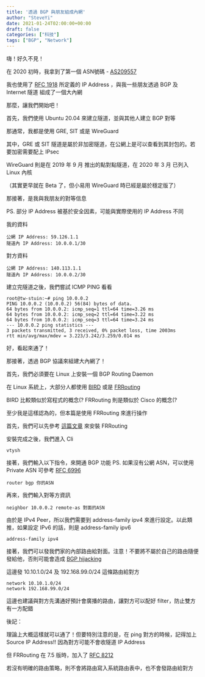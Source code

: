 ```yaml
---
title: '透過 BGP 與朋友組成內網'
author: "SteveYi"
date: 2021-01-24T02:00:00+00:00
draft: false
categories: ["科技"]
tags: ["BGP", "Network"]
---
```


嗨！好久不見！

在 2020 初時，我拿到了第一個 ASN號碼 - [AS209557](https://bgp.he.net/AS209557/)

我也使用了 [RFC 1918](https://tools.ietf.org/html/rfc1918) 所定義的 IP Address ，與我一些朋友透過 BGP 及 Internet 隧道 組成了一個大內網

那麼，讓我們開始吧！

首先，我們使用 Ubuntu 20.04 來建立隧道，並與其他人建立 BGP 對等

那通常，我都是使用 GRE, SIT 或是 WireGuard

其中，GRE 或 SIT 隧道是屬於非加密隧道，在公網上是可以查看到其封包的。若要加密需要配上 IPsec

WireGuard 則是在 2019 年 9 月 推出的點對點隧道，在 2020 年 3 月 已列入 Linux 內核

（其實更早就在 Beta 了，但小易用 WireGuard 時已經是屬於穩定版了）

那接著，是我與我朋友的對等信息

PS. 部分 IP Address 被基於安全因素，可能與實際使用的 IP Address 不同

我的資料

```
公網 IP Address: 59.126.1.1
隧道內 IP Address: 10.0.0.1/30
```

對方資料

```
公網 IP Address: 140.113.1.1
隧道內 IP Address: 10.0.0.2/30
```

建立完隧道之後，我們嘗試 ICMP PING 看看

```
root@tw-stuin:~# ping 10.0.0.2
PING 10.0.0.2 (10.0.0.2) 56(84) bytes of data.
64 bytes from 10.0.0.2: icmp_seq=1 ttl=64 time=3.26 ms
64 bytes from 10.0.0.2: icmp_seq=2 ttl=64 time=3.22 ms
64 bytes from 10.0.0.2: icmp_seq=3 ttl=64 time=3.24 ms
--- 10.0.0.2 ping statistics ---
3 packets transmitted, 3 received, 0% packet loss, time 2003ms
rtt min/avg/max/mdev = 3.223/3.242/3.259/0.014 ms
```

好，看起來通了！

那接著，透過 BGP 協議來組建大內網了！


首先，我們必須要在 Linux 上安裝一個 BGP Routing Daemon

在 Linux 系統上，大部分人都使用 [BIRD](https://bird.network.cz/) 或是 [FRRouting](https://frrouting.org/)

BIRD 比較類似於寫程式的概念(? FRRouting 則是類似於 Cisco 的概念(?

至少我是這樣認為的，但本篇是使用 FRRouting 來進行操作

首先，我們可以先參考 [這篇文章](https://blog.steveyi.net/frrouting-install/) 來安裝 FRRouting

安裝完成之後，我們進入 Cli
```
vtysh
```

接著，我們輸入以下指令，來開通 BGP 功能 PS. 如果沒有公網 ASN，可以使用 Private ASN 可參考 [RFC 6996](https://tools.ietf.org/html/rfc6996)
```
router bgp 你的ASN
```

再來，我們輸入對等方資訊
```
neighbor 10.0.0.2 remote-as 對面的ASN
```

由於是 IPv4 Peer，所以我們需要到 address-family ipv4 來進行設定。以此類推，如果設定 IPv6 的話，則是 address-family ipv6
```
address-family ipv4
```

接著，我們可以發我們家的內部路由給對面。注意！不要將不屬於自己的路由隨便發給他，否則可能會造成 [BGP hijacking](https://www.cloudflare.com/en/learning/security/glossary/bgp-hijacking/)

這邊發 10.10.1.0/24 及 192.168.99.0/24 這條路由給對方
```
network 10.10.1.0/24
network 192.168.99.0/24
```

這邊也建議與對方先溝通好預計會廣播的路由，讓對方可以配好 filter，防止雙方有一方配錯

後記：

理論上大概這樣就可以通了！但要特別注意的是，在 ping 對方的時候，記得加上 Source IP Address!! 因為對方可能不會收隧道 IP Address

但 FRRouting 在 7.5 版時，加入了 [RFC 8212](https://tools.ietf.org/html/rfc8212)

若沒有明確的路由策略，則不會將路由寫入系統路由表中，也不會發路由給對方
